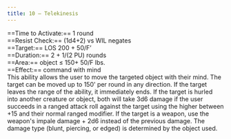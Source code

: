 ```yaml
---
title: 10 – Telekinesis
---
```

==Time to Activate:== 1 round  
==Resist Check:== (1d4+2) vs WIL negates  
==Target:== LOS 200 + 50/F’  
==Duration:== 2 + 1/(2 PU) rounds  
==Area:== object ≤ 150+ 50/F lbs.  
==Effect:== command with mind  
This ability allows the user to move the targeted object with their mind. The target can be moved up to 150' per round in any direction. If the target leaves the range of the ability, it immediately ends. If the target is hurled into another creature or object, both will take 3d6 damage if the user succeeds in a ranged attack roll against the target using the higher between +15 and their normal ranged modifier. If the target is a weapon, use the weapon's impale damage + 2d6 instead of the previous damage. The damage type (blunt, piercing, or edged) is determined by the object used.  
